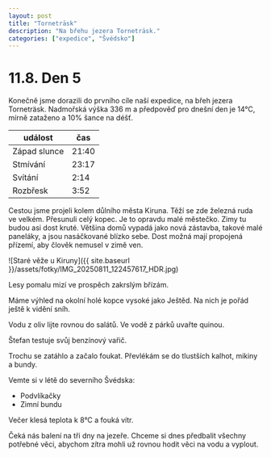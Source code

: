 ```yaml
---
layout: post
title: "Torneträsk"
description: "Na břehu jezera Torneträsk."
categories: ["expedice", "Švédsko"]
---
```


# 11.8. Den 5
Konečně jsme dorazili do prvního cíle naší expedice, na břeh jezera Torneträsk.
Nadmořská výška 336 m a předpověď pro dnešní den je 14°C, mírně zataženo a 10% šance na déšť.

| událost | čas |
| --- | --- |
| Západ slunce | 21:40 |
| Stmívání | 23:17 |
| Svítání | 2:14 |
| Rozbřesk | 3:52 |

Cestou jsme projeli kolem důlního města Kiruna. Těží se zde železná ruda ve velkém. Přesunuli celý kopec. Je to opravdu malé městečko. Zimy tu budou asi dost kruté. Většina domů vypadá jako nová zástavba, takové malé paneláky, a jsou nasáčkované blízko sebe. Dost možná mají propojená přízemí, aby člověk nemusel v zimě ven.

![Staré věže u Kiruny]({{ site.baseurl }}/assets/fotky/IMG_20250811_122457617_HDR.jpg)

Lesy pomalu mizí ve prospěch zakrslým břízám.

Máme výhled na okolní holé kopce vysoké jako Ještěd. Na nich je pořád ještě k vidění sníh.

Vodu z oliv lijte rovnou do salátů. Ve vodě z párků uvařte quinou.

Štefan testuje svůj benzínový vařič.

Trochu se zatáhlo a začalo foukat. Převlékám se do tlustších kalhot, mikiny a bundy.

Vemte si v létě do severního Švédska:
- Podvlíkačky
- Zimní bundu

Večer klesá teplota k 8°C a fouká vítr.

Čeká nás balení na tři dny na jezeře. Chceme si dnes předbalit všechny potřebné věci, abychom zítra mohli už rovnou hodit věci na vodu a vyplout.